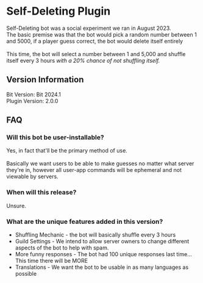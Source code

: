 <h1>Self-Deleting Plugin</h1>
Self-Deleting bot was a social experiment we ran in August 2023. <br>
The basic premise was that the bot would pick a random number between 1 and 5000, if a player guess correct, the bot would delete itself entirely <br><br>
This time, the bot will select a number between 1 and 5,000 and shuffle itself every 3 hours <i>with a 20% chance of not shuffling itself.</i>

<h2>Version Information</h2>
Bit Version: Bit 2024.1<br>
Plugin Version: 2.0.0

<h2>FAQ</h2>
<h3>Will this bot be user-installable?</h3>
Yes, in fact that'll be the primary method of use.<br><br>
Basically we want users to be able to make guesses no matter what server they're in, however all user-app commands will be ephemeral and not viewable by servers.

<h3>When will this release?</h3>
Unsure.

<h3>What are the unique features added in this version?</h3>
<ul>
    <li>Shuffling Mechanic - the bot will basically shuffle every 3 hours</li>
    <li>Guild Settings - We intend to allow server owners to change different aspects of the bot to help with spam.</li>
    <li>More funny responses - The bot had 100 unique responses last time... This time there will be MORE</li>
    <li>Translations - We want the bot to be usable in as many languages as possible</li>
</ul>